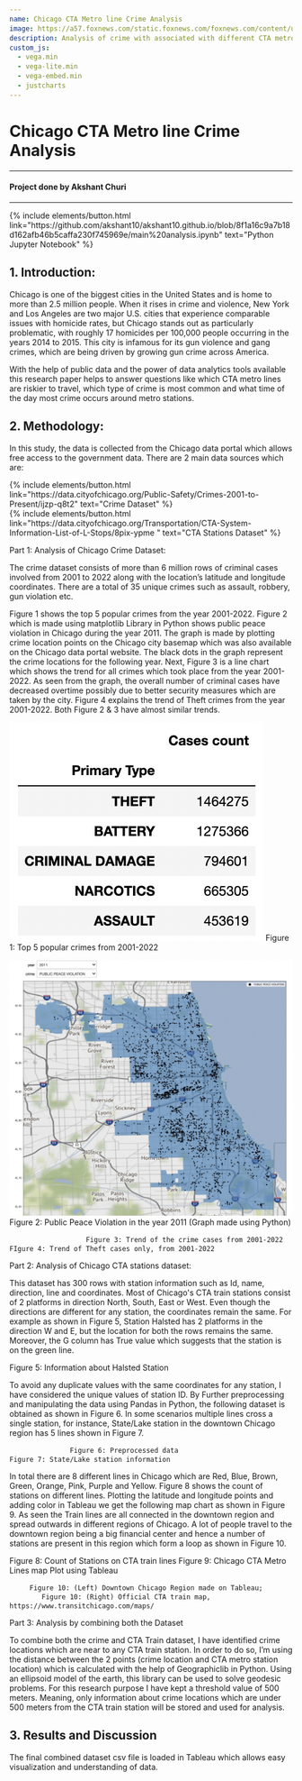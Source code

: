 ```yaml
---
name: Chicago CTA Metro line Crime Analysis
image: https://a57.foxnews.com/static.foxnews.com/foxnews.com/content/uploads/2022/08/640/320/Untitled-design-463.png?ve=1&tl=1
description: Analysis of crime with associated with different CTA metro line 
custom_js:
  - vega.min
  - vega-lite.min
  - vega-embed.min
  - justcharts
---
```



# Chicago CTA Metro line Crime Analysis
------------------------------------------------------------------------------------

#### Project done by Akshant Churi

------------------------------------------------------------------------------------
<div class="right">
{% include elements/button.html link="https://github.com/akshant10/akshant10.github.io/blob/8f1a16c9a7b18d162afb46b5caffa230f745969e/main%20analysis.ipynb" text="Python Jupyter Notebook" %}
</div>


## 1. Introduction:
Chicago is one of the biggest cities in the United States and is home to more than 2.5 million people. When it 
rises in crime and violence, New York and Los Angeles are two major U.S. cities that experience comparable issues with homicide rates, but Chicago stands out as particularly problematic, with roughly 17 homicides per 100,000 people occurring in the years 2014 to 2015. This city is infamous for its gun violence and gang crimes, which are being driven by growing gun crime across America. 

With the help of public data and the power of data analytics tools available this research paper helps to answer questions like which CTA metro lines are riskier to travel, which type of crime is most common and what time of the day most crime occurs around metro stations. 



## 2. Methodology:

In this study, the data is collected from the Chicago data portal which allows free access to the government data. There are 2 main data sources which are:

<div class="right">
{% include elements/button.html link="https://data.cityofchicago.org/Public-Safety/Crimes-2001-to-Present/ijzp-q8t2" text="Crime Dataset" %}
</div>

<div class="right">
{% include elements/button.html link="https://data.cityofchicago.org/Transportation/CTA-System-Information-List-of-L-Stops/8pix-ypme " text="CTA Stations Dataset" %}
</div>


Part 1: Analysis of Chicago Crime Dataset:

The crime dataset consists of more than 6 million rows of criminal cases involved from 2001 to 2022 along with the location’s latitude and longitude coordinates. There are a total of 35 unique crimes such as assault, robbery, gun violation etc. 

Figure 1 shows the top 5 popular crimes from the year 2001-2022. Figure 2 which is made using matplotlib Library in Python shows public peace violation in Chicago during the year 2011. The graph is made by plotting crime location points on the Chicago city basemap which was also available on the Chicago data portal website. The black dots in the graph represent the crime locations for the following year. Next, Figure 3 is a line chart which shows the trend for all crimes which took place from the year 2001-2022. As seen from the graph, the overall number of criminal cases have decreased overtime possibly due to better security measures which are taken by the city. Figure 4 explains the trend of Theft crimes from the year 2001-2022. Both Figure 2 & 3 have almost similar trends. 
                   
![alt text](https://github.com/akshant10/akshant10.github.io/blob/ba14cfeea807c36436334ae51772d822380798b7/_projects/images/pro3%20images/fig1.png)
Figure 1: Top 5 popular crimes from 2001-2022                

![alt text](https://github.com/akshant10/akshant10.github.io/blob/ba14cfeea807c36436334ae51772d822380798b7/_projects/images/pro3%20images/fig2.png)
Figure 2: Public Peace Violation in the year 2011 (Graph made using Python)


                       Figure 3: Trend of the crime cases from 2001-2022		                   FIgure 4: Trend of Theft cases only, from 2001-2022


Part 2: Analysis of Chicago CTA stations dataset:

This dataset has 300 rows with station information such as Id, name, direction, line and coordinates. Most of Chicago's CTA train stations consist of 2 platforms in direction North, South, East or West. Even though the directions are different for any station, the coordinates remain the same. For example as shown in Figure 5, Station Halsted has 2 platforms in the direction W and E, but the location for both the rows remains the same. Moreover, the G column has True value which suggests that the station is on the green line.

Figure 5: Information about Halsted Station

To avoid any duplicate values with the same coordinates for any station, I have considered the unique values of station ID. By Further preprocessing and manipulating the data using Pandas in Python, the following dataset is obtained as shown in Figure 6. In some scenarios multiple lines cross a single station, for instance, State/Lake station in the downtown Chicago region has 5 lines shown in Figure 7.


                   Figure 6: Preprocessed data				           Figure 7: State/Lake station information

In total there are 8 different lines in Chicago which are Red, Blue, Brown, Green, Orange, Pink, Purple and Yellow. Figure 8 shows the count of stations on different lines. Plotting the latitude and longitude points and adding color in Tableau we get the following map chart as shown in Figure 9. As seen the Train lines are all connected in the downtown region and spread outwards in different regions of Chicago. A lot of people travel to the downtown region being a big financial center and hence a number of stations are present in this region which form a loop as shown in Figure 10. 
                          
Figure 8: Count of Stations  on CTA train lines		        Figure 9: Chicago CTA Metro Lines map Plot using Tableau


  	  
         Figure 10: (Left) Downtown Chicago Region made on Tableau; 
            Figure 10: (Right) Official CTA train map, https://www.transitchicago.com/maps/

				


Part 3: Analysis by combining both the Dataset

To combine both the crime and CTA Train dataset, I have identified crime locations which are near to any CTA train station. In order to do so, I’m using the distance between the 2 points (crime location and CTA metro station location) which is calculated with the help of Geographiclib in Python. Using an ellipsoid model of the earth, this library can be used to solve geodesic problems. For this research purpose I have kept a threshold value of 500 meters. Meaning, only information about crime locations which are under 500 meters from the CTA train station will be stored and used for analysis.

## 3. Results and Discussion

The final combined dataset csv file is loaded in Tableau which allows easy visualization and understanding of data.










